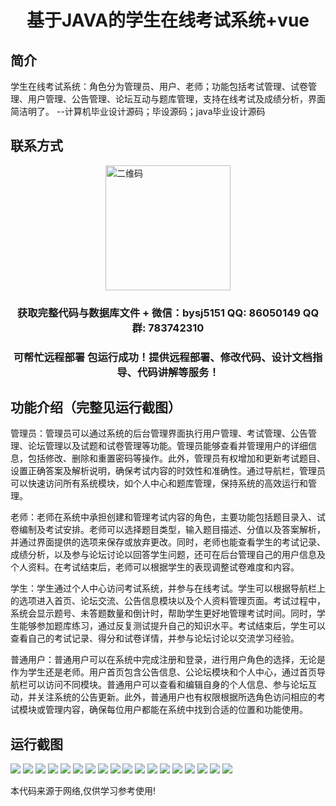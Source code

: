 <p><h1 align="center">基于JAVA的学生在线考试系统+vue</h1></p>

## 简介
学生在线考试系统：角色分为管理员、用户、老师；功能包括考试管理、试卷管理、用户管理、公告管理、论坛互动与题库管理，支持在线考试及成绩分析，界面简洁明了。    --计算机毕业设计源码；毕设源码；java毕业设计源码


## 联系方式
<img src="https://bs-1329754181.cos.ap-shanghai.myqcloud.com/wx.jpg" alt="二维码" style="display: block; margin: 0 auto;" width="200px">
<p><h3 align="center">获取完整代码与数据库文件 + 微信：bysj5151 QQ: 86050149 QQ群: 783742310</h3></p>
<p><h3 align="center">可帮忙远程部署 包运行成功！提供远程部署、修改代码、设计文档指导、代码讲解等服务！</h3></p>

## 功能介绍（完整见运行截图）
管理员：管理员可以通过系统的后台管理界面执行用户管理、考试管理、公告管理、论坛管理以及试题和试卷管理等功能。管理员能够查看并管理用户的详细信息，包括修改、删除和重置密码等操作。此外，管理员有权增加和更新考试题目、设置正确答案及解析说明，确保考试内容的时效性和准确性。通过导航栏，管理员可以快速访问所有系统模块，如个人中心和题库管理，保持系统的高效运行和管理。

老师：老师在系统中承担创建和管理考试内容的角色，主要功能包括题目录入、试卷编制及考试安排。老师可以选择题目类型，输入题目描述、分值以及答案解析，并通过界面提供的选项来保存或放弃更改。同时，老师也能查看学生的考试记录、成绩分析，以及参与论坛讨论以回答学生问题，还可在后台管理自己的用户信息及个人资料。在考试结束后，老师可以根据学生的表现调整试卷难度和内容。

学生：学生通过个人中心访问考试系统，并参与在线考试。学生可以根据导航栏上的选项进入首页、论坛交流、公告信息模块以及个人资料管理页面。考试过程中，系统会显示题号、未答题数量和倒计时，帮助学生更好地管理考试时间。同时，学生能够参加题库练习，通过反复测试提升自己的知识水平。考试结束后，学生可以查看自己的考试记录、得分和试卷详情，并参与论坛讨论以交流学习经验。

普通用户：普通用户可以在系统中完成注册和登录，进行用户角色的选择，无论是作为学生还是老师。用户首页包含公告信息、公论坛模块和个人中心，通过首页导航栏可以访问不同模块。普通用户可以查看和编辑自身的个人信息、参与论坛互动，并关注系统的公告更新。此外，普通用户也有权限根据所选角色访问相应的考试模块或管理内容，确保每位用户都能在系统中找到合适的位置和功能使用。


## 运行截图
![](https://bs-1329754181.cos.ap-shanghai.myqcloud.com/ssm/StudentOnlineExaminationSystem/img/001.jpg)
![](https://bs-1329754181.cos.ap-shanghai.myqcloud.com/ssm/StudentOnlineExaminationSystem/img/002.jpg)
![](https://bs-1329754181.cos.ap-shanghai.myqcloud.com/ssm/StudentOnlineExaminationSystem/img/003.jpg)
![](https://bs-1329754181.cos.ap-shanghai.myqcloud.com/ssm/StudentOnlineExaminationSystem/img/004.jpg)
![](https://bs-1329754181.cos.ap-shanghai.myqcloud.com/ssm/StudentOnlineExaminationSystem/img/005.jpg)
![](https://bs-1329754181.cos.ap-shanghai.myqcloud.com/ssm/StudentOnlineExaminationSystem/img/006.jpg)
![](https://bs-1329754181.cos.ap-shanghai.myqcloud.com/ssm/StudentOnlineExaminationSystem/img/007.jpg)
![](https://bs-1329754181.cos.ap-shanghai.myqcloud.com/ssm/StudentOnlineExaminationSystem/img/008.jpg)
![](https://bs-1329754181.cos.ap-shanghai.myqcloud.com/ssm/StudentOnlineExaminationSystem/img/009.jpg)
![](https://bs-1329754181.cos.ap-shanghai.myqcloud.com/ssm/StudentOnlineExaminationSystem/img/010.jpg)
![](https://bs-1329754181.cos.ap-shanghai.myqcloud.com/ssm/StudentOnlineExaminationSystem/img/011.jpg)
![](https://bs-1329754181.cos.ap-shanghai.myqcloud.com/ssm/StudentOnlineExaminationSystem/img/012.jpg)
![](https://bs-1329754181.cos.ap-shanghai.myqcloud.com/ssm/StudentOnlineExaminationSystem/img/013.jpg)
![](https://bs-1329754181.cos.ap-shanghai.myqcloud.com/ssm/StudentOnlineExaminationSystem/img/014.jpg)
![](https://bs-1329754181.cos.ap-shanghai.myqcloud.com/ssm/StudentOnlineExaminationSystem/img/015.jpg)
![](https://bs-1329754181.cos.ap-shanghai.myqcloud.com/ssm/StudentOnlineExaminationSystem/img/016.jpg)
![](https://bs-1329754181.cos.ap-shanghai.myqcloud.com/ssm/StudentOnlineExaminationSystem/img/017.jpg)
![](https://bs-1329754181.cos.ap-shanghai.myqcloud.com/ssm/StudentOnlineExaminationSystem/img/018.jpg)

<p>本代码来源于网络,仅供学习参考使用!</p>
